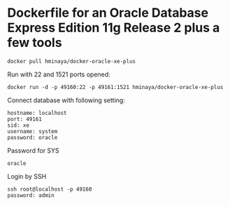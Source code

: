 Dockerfile for an Oracle Database Express Edition 11g Release 2 plus a few tools
============================

```
docker pull hminaya/docker-oracle-xe-plus
```

Run with 22 and 1521 ports opened:
```
docker run -d -p 49160:22 -p 49161:1521 hminaya/docker-oracle-xe-plus
```

Connect database with following setting:
```
hostname: localhost
port: 49161
sid: xe
username: system
password: oracle
```

Password for SYS
```
oracle
```

Login by SSH
```
ssh root@localhost -p 49160
password: admin
```